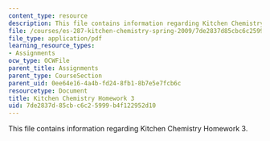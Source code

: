 ```yaml
---
content_type: resource
description: This file contains information regarding Kitchen Chemistry Homework 3.
file: /courses/es-287-kitchen-chemistry-spring-2009/7de2837d85cbc6c25999b4f122952d10_MITES_287S09_assn03_Week03.pdf
file_type: application/pdf
learning_resource_types:
- Assignments
ocw_type: OCWFile
parent_title: Assignments
parent_type: CourseSection
parent_uid: 0ee64e16-4a4b-fd24-8fb1-8b7e5e7fcb6c
resourcetype: Document
title: Kitchen Chemistry Homework 3
uid: 7de2837d-85cb-c6c2-5999-b4f122952d10
---
```

This file contains information regarding Kitchen Chemistry Homework 3.

